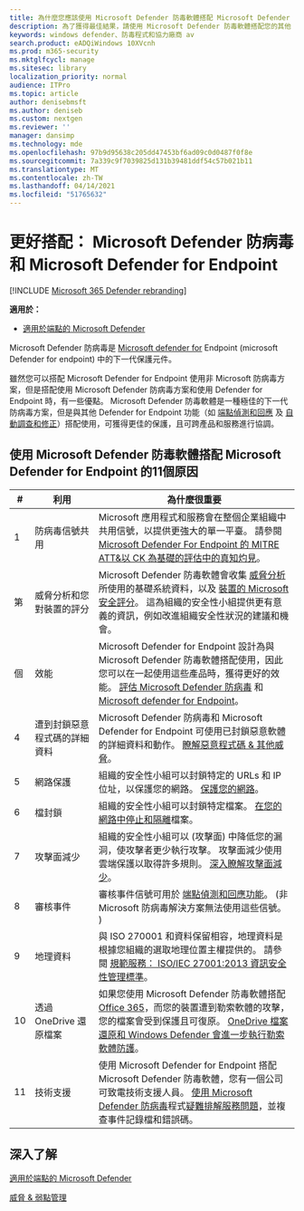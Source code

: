 ```yaml
---
title: 為什麼您應該使用 Microsoft Defender 防毒軟體搭配 Microsoft Defender for Endpoint
description: 為了獲得最佳結果，請使用 Microsoft Defender 防毒軟體搭配您的其他 Microsoft 產品。
keywords: windows defender、防毒程式和協力廠商 av
search.product: eADQiWindows 10XVcnh
ms.prod: m365-security
ms.mktglfcycl: manage
ms.sitesec: library
localization_priority: normal
audience: ITPro
ms.topic: article
author: denisebmsft
ms.author: deniseb
ms.custom: nextgen
ms.reviewer: ''
manager: dansimp
ms.technology: mde
ms.openlocfilehash: 97b9d95638c205dd47453bf6ad09c0d0487f0f8e
ms.sourcegitcommit: 7a339c9f7039825d131b39481ddf54c57b021b11
ms.translationtype: MT
ms.contentlocale: zh-TW
ms.lasthandoff: 04/14/2021
ms.locfileid: "51765632"
---
```

# <a name="better-together-microsoft-defender-antivirus-and-microsoft-defender-for-endpoint"></a>更好搭配： Microsoft Defender 防病毒和 Microsoft Defender for Endpoint

[!INCLUDE [Microsoft 365 Defender rebranding](../../includes/microsoft-defender.md)]


**適用於：**

- [適用於端點的 Microsoft Defender](/microsoft-365/security/defender-endpoint)

Microsoft Defender 防病毒是 [Microsoft defender for](/microsoft-365/security/defender-endpoint/microsoft-defender-endpoint) Endpoint (microsoft Defender for endpoint) 中的下一代保護元件。 

雖然您可以搭配 Microsoft Defender for Endpoint 使用非 Microsoft 防病毒方案，但是搭配使用 Microsoft Defender 防病毒方案和使用 Defender for Endpoint 時，有一些優點。 Microsoft Defender 防毒軟體是一種極佳的下一代防病毒方案，但是與其他 Defender for Endpoint 功能（如 [端點偵測和回應](/microsoft-365/security/defender-endpoint/overview-endpoint-detection-response) 及 [自動調查和修正](/microsoft-365/security/defender-endpoint/automated-investigations)）搭配使用，可獲得更佳的保護，且可跨產品和服務進行協調。 

## <a name="11-reasons-to-use-microsoft-defender-antivirus-together-with-microsoft-defender-for-endpoint"></a>使用 Microsoft Defender 防毒軟體搭配 Microsoft Defender for Endpoint 的11個原因

|# |利用  |為什麼很重要 |
|--|--|--|
|1|防病毒信號共用 |Microsoft 應用程式和服務會在整個企業組織中共用信號，以提供更強大的單一平臺。 請參閱 [Microsoft Defender For Endpoint 的 MITRE ATT&以 CK 為基礎的評估中的真知灼見](https://www.microsoft.com/security/blog/2018/12/03/insights-from-the-mitre-attack-based-evaluation-of-windows-defender-atp/)。 |
|第|威脅分析和您對裝置的評分 |Microsoft Defender 防毒軟體會收集 [威脅分析](/microsoft-365/security/defender-endpoint/threat-analytics) 所使用的基礎系統資料，以及 [裝置的 Microsoft 安全評分](/microsoft-365/security/defender-endpoint/tvm-microsoft-secure-score-devices)。 這為組織的安全性小組提供更有意義的資訊，例如改進組織安全性狀況的建議和機會。 |
|個|效能 |Microsoft Defender for Endpoint 設計為與 Microsoft Defender 防毒軟體搭配使用，因此您可以在一起使用這些產品時，獲得更好的效能。 [評估 Microsoft Defender 防病毒](evaluate-microsoft-defender-antivirus.md) 和 [Microsoft defender for Endpoint](/microsoft-365/security/defender-endpoint/evaluate-mde)。|
|4 |遭到封鎖惡意程式碼的詳細資料 |Microsoft Defender 防病毒和 Microsoft Defender for Endpoint 可使用已封鎖惡意軟體的詳細資料和動作。 [瞭解惡意程式碼 & 其他威脅](/windows/security/threat-protection/intelligence/understanding-malware)。|
|5 |網路保護 |組織的安全性小組可以封鎖特定的 URLs 和 IP 位址，以保護您的網路。 [保護您的網路](/microsoft-365/security/defender-endpoint/network-protection)。|
|6 |檔封鎖 |組織的安全性小組可以封鎖特定檔案。 [在您的網路中停止和隔離](/microsoft-365/security/defender-endpoint/respond-file-alerts#stop-and-quarantine-files-in-your-network)檔案。|
|7 |攻擊面減少 |組織的安全性小組可以 (攻擊面) 中降低您的漏洞，使攻擊者更少執行攻擊。 攻擊面減少使用雲端保護以取得許多規則。 [深入瞭解攻擊面減少](/microsoft-365/security/defender-endpoint/overview-attack-surface-reduction)。|
|8 |審核事件 |審核事件信號可用於 [端點偵測和回應功能](/microsoft-365/security/defender-endpoint/overview-endpoint-detection-response)。  (非 Microsoft 防病毒解決方案無法使用這些信號。 )  |
|9 |地理資料 |與 ISO 270001 和資料保留相容，地理資料是根據您組織的選取地理位置主權提供的。 請參閱 [規範服務： ISO/IEC 27001:2013 資訊安全性管理標準](/microsoft-365/compliance/offering-iso-27001)。 |
|10 |透過 OneDrive 還原檔案 |如果您使用 Microsoft Defender 防毒軟體搭配 [Office 365](/Office365/Enterprise)，而您的裝置遭到勒索軟體的攻擊，您的檔案會受到保護且可復原。 [OneDrive 檔案還原和 Windows Defender 會進一步執行勒索軟體防護](https://techcommunity.microsoft.com/t5/Microsoft-OneDrive-Blog/OneDrive-Files-Restore-and-Windows-Defender-takes-ransomware/ba-p/188001)。|
|11 |技術支援 |使用 Microsoft Defender for Endpoint 搭配 Microsoft Defender 防毒軟體，您有一個公司可致電技術支援人員。 [使用 Microsoft Defender 防病毒](troubleshoot-microsoft-defender-antivirus.md)程式[疑難排解服務問題](/microsoft-365/security/defender-endpoint/troubleshoot-mde)，並複查事件記錄檔和錯誤碼。 |


## <a name="learn-more"></a>深入了解

[適用於端點的 Microsoft Defender](/microsoft-365/security/defender-endpoint/microsoft-defender-endpoint)

[威脅 & 弱點管理](/microsoft-365/security/defender-endpoint/next-gen-threat-and-vuln-mgt)